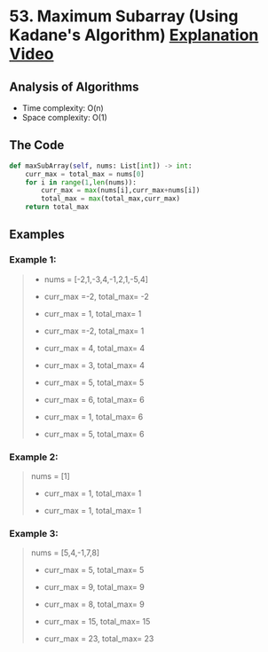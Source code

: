 # 53. Maximum Subarray (Using Kadane's Algorithm) [Explanation Video](https://www.youtube.com/watch?v=86CQq3pKSUw)

## Analysis of Algorithms
 - Time complexity: O(n)
 - Space complexity: O(1)

## The Code

```Python
def maxSubArray(self, nums: List[int]) -> int:
    curr_max = total_max = nums[0]
    for i in range(1,len(nums)):
        curr_max = max(nums[i],curr_max+nums[i])    
        total_max = max(total_max,curr_max)
    return total_max
```

## Examples

### Example 1:
> - nums = [-2,1,-3,4,-1,2,1,-5,4]
> - curr_max =-2, total_max= -2
> 
> - curr_max = 1, total_max= 1
> - curr_max =-2, total_max= 1
> - curr_max = 4, total_max= 4
> - curr_max = 3, total_max= 4
> - curr_max = 5, total_max= 5
> - curr_max = 6, total_max= 6
> - curr_max = 1, total_max= 6
> - curr_max = 5, total_max= 6

### Example 2:
> nums = [1]
> - curr_max = 1, total_max= 1
> 
> - curr_max = 1, total_max= 1

### Example 3:
> nums = [5,4,-1,7,8]
> - curr_max = 5, total_max= 5
> 
> - curr_max = 9, total_max= 9
> - curr_max = 8, total_max= 9
> - curr_max = 15, total_max= 15
> - curr_max = 23, total_max= 23
